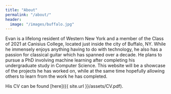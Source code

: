 ```yaml
---
title: "About"
permalink: "/about/"
header:
  image: "/images/buffalo.jpg"
---
```


Evan is a lifelong resident of Western New York and a member of the Class of 2021 at Canisius College, located just inside the city of Buffalo, NY. While he immensely enjoys anything having to do with technology, he also has a passion for classical guitar which has spanned over a decade. He plans to pursue a PhD involving machine learning after completing his undergraduate study in Computer Science. This website will be a showcase of the projects he has worked on, while at the same time hopefully allowing others to learn from the work he has completed.

His CV can be found [here]({{ site.url }}/assets/CV.pdf).
